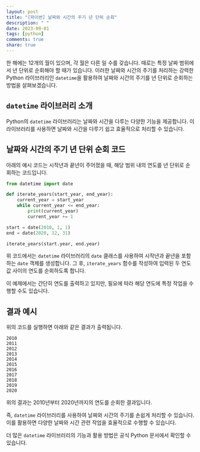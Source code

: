 ```yaml
---
layout: post
title: "[파이썬] 날짜와 시간의 주기 년 단위 순회"
description: " "
date: 2023-09-01
tags: [python]
comments: true
share: true
---
```


한 해에는 12개의 월이 있으며, 각 월은 다른 일 수를 갖습니다. 때로는 특정 날짜 범위에서 년 단위로 순회해야 할 때가 있습니다. 이러한 날짜와 시간의 주기를 처리하는 강력한 Python 라이브러리인 `datetime`을 활용하여 날짜와 시간의 주기를 년 단위로 순회하는 방법을 살펴보겠습니다.

## `datetime` 라이브러리 소개

Python의 `datetime` 라이브러리는 날짜와 시간을 다루는 다양한 기능을 제공합니다. 이 라이브러리를 사용하면 날짜와 시간을 다루기 쉽고 효율적으로 처리할 수 있습니다.

## 날짜와 시간의 주기 년 단위 순회 코드

아래의 예시 코드는 시작년과 끝년이 주어졌을 때, 해당 범위 내의 연도를 년 단위로 순회하는 코드입니다.

```python
from datetime import date

def iterate_years(start_year, end_year):
    current_year = start_year
    while current_year <= end_year:
        print(current_year)
        current_year += 1

start = date(2010, 1, 1)
end = date(2020, 12, 31)

iterate_years(start.year, end.year)
```

위 코드에서는 `datetime` 라이브러리의 `date` 클래스를 사용하여 시작년과 끝년을 포함하는 `date` 객체를 생성합니다. 그 후, `iterate_years` 함수를 작성하여 입력된 두 연도 값 사이의 연도를 순회하도록 합니다. 

이 예제에서는 간단히 연도를 출력하고 있지만, 필요에 따라 해당 연도에 특정 작업을 수행할 수도 있습니다.

## 결과 예시

위의 코드를 실행하면 아래와 같은 결과가 출력됩니다.

```
2010
2011
2012
2013
2014
2015
2016
2017
2018
2019
2020
```

위의 결과는 2010년부터 2020년까지의 연도를 순회한 결과입니다.

즉, `datetime` 라이브러리를 사용하여 날짜와 시간의 주기를 손쉽게 처리할 수 있습니다. 이를 활용하면 다양한 날짜와 시간 관련 작업을 효율적으로 수행할 수 있습니다.

더 많은 `datetime` 라이브러리의 기능과 활용 방법은 공식 Python 문서에서 확인할 수 있습니다.